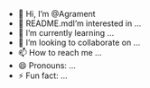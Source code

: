 - 👋 Hi, I’m @Agrament
- 👀 README.mdI’m interested in ...
- 🌱 I’m currently learning ...
- 💞️ I’m looking to collaborate on ...
- 📫 How to reach me ...
- 😄 Pronouns: ...
- ⚡ Fun fact: ...

<!---
Agrament/Agrament is a ✨ special ✨ repository because its `README.md` (this file) appears on your GitHub profile.
You can click the Preview link to take a look at your changes.
--->
